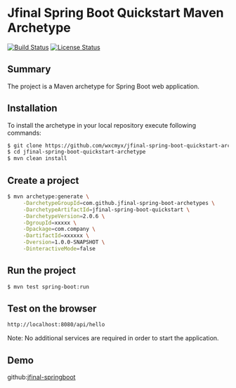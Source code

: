 Jfinal Spring Boot Quickstart Maven Archetype
=========================================

[![Build Status](https://travis-ci.org/suzel/spring-boot-quickstart-archetype.svg?branch=master)](https://travis-ci.org/suzel/spring-boot-quickstart-archetype)
[![License Status](https://img.shields.io/badge/license-MIT-blue.svg)](https://raw.githubusercontent.com/suzel/spring-boot-quickstart-archetype/master/LICENSE)

Summary
-------
The project is a Maven archetype for Spring Boot web application.

Installation
------------

To install the archetype in your local repository execute following commands:

```sh
$ git clone https://github.com/wxcmyx/jfinal-spring-boot-quickstart-archetype.git
$ cd jfinal-spring-boot-quickstart-archetype
$ mvn clean install
```

Create a project
----------------

```sh
$ mvn archetype:generate \
     -DarchetypeGroupId=com.github.jfinal-spring-boot-archetypes \
     -DarchetypeArtifactId=jfinal-spring-boot-quickstart \
     -DarchetypeVersion=2.0.6 \
     -DgroupId=xxxxx \
     -Dpackage=com.company \
     -DartifactId=xxxxxx \
     -Dversion=1.0.0-SNAPSHOT \
     -DinteractiveMode=false
```

Run the project
----------------

```sh
$ mvn test spring-boot:run
```

Test on the browser
-------------------

```sh
http://localhost:8080/api/hello
```

Note: No additional services are required in order to start the application.

Demo
---------
github:<a href="https://github.com/wxcmyx/best-practice-java/tree/master/springboot-jfinal">jfinal-springboot</a>